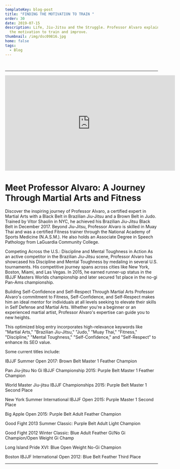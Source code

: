 ```yaml
---
templateKey: blog-post
title: "FINDING THE MOTIVATION TO TRAIN "
order: 30
date: 2019-07-15
description: Life, Jiu-Jitsu and the Struggle. Professor Alvaro explains finding
  the motivation to train and improve.
thumbnail: /img/dsc09816.jpg
home: false
tags:
  - Blog
---
```

<br>

- - -

<iframe width="560" height="315" src="https://www.youtube.com/embed/kWblycLnNuc" frameborder="0" allow="accelerometer; autoplay; encrypted-media; gyroscope; picture-in-picture" allowfullscreen></iframe>

# Meet Professor Alvaro: A Journey Through Martial Arts and Fitness

Discover the inspiring journey of Professor Alvaro, a certified expert in Martial Arts with a Black Belt in Brazilian Jiu-Jitsu and a Brown Belt in Judo. Trained by Vitor Shaolin in NYC, he achieved his Brazilian Jiu-Jitsu Black Belt in December 2017. Beyond Jiu-Jitsu, Professor Alvaro is skilled in Muay Thai and was a certified Fitness trainer through the National Academy of Sports Medicine (N.A.S.M.). He also holds an Associate Degree in Speech Pathology from LaGuardia Community College.

Competing Across the U.S.: Discipline and Mental Toughness in Action
As an active competitor in the Brazilian Jiu-Jitsu scene, Professor Alvaro has showcased his Discipline and Mental Toughness by medaling in several U.S. tournaments. His competitive journey spans across cities like New York, Boston, Miami, and Las Vegas. In 2015, he earned runner-up status in the IBJJF Masters Worlds championship and later secured 1st place in the no-gi Pan-Ams championship.

Building Self-Confidence and Self-Respect Through Martial Arts
Professor Alvaro's commitment to Fitness, Self-Confidence, and Self-Respect makes him an ideal mentor for individuals at all levels seeking to elevate their skills in Self Defense and Martial Arts. Whether you're a beginner or an experienced martial artist, Professor Alvaro's expertise can guide you to new heights.

This optimized blog entry incorporates high-relevance keywords like "Martial Arts," "Brazilian Jiu-Jitsu," "Judo," "Muay Thai," "Fitness," "Discipline," "Mental Toughness," "Self-Confidence," and "Self-Respect" to enhance its SEO value.

Some current titles include:

IBJJF Summer Open 2017: Brown Belt Master 1 Feather Champion

Pan Jiu-jitsu No Gi IBJJF Championship 2015: Purple Belt Master 1 Feather Champion

World Master Jiu-jitsu IBJJF Championships 2015: Purple Belt Master 1 Second Place

New York Summer International IBJJF Open 2015: Purple Master 1 Second Place

Big Apple Open 2015: Purple Belt Adult Feather Champion

Good Fight 2013 Summer Classic: Purple Belt Adult Light Champion

Good Fight 2012 Winter Classic: Blue Adult Feather Gi/No Gi Champion/Open Weight Gi Champ

Long Island Pride XVI: Blue Open Weight No-Gi Champion

Boston IBJJF International Open 2012: Blue Belt Feather Third Place

- - -